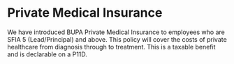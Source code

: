 # Private Medical Insurance

We have introduced BUPA Private Medical Insurance to employees who are SFIA 5 (Lead/Principal) and above. This policy will cover the costs of private healthcare from diagnosis through to treatment. This is a taxable benefit and is declarable on a P11D.  
